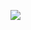 
<!--
**jaeho9/jaeho9** is a ✨ _special_ ✨ repository because its `README.md` (this file) appears on your GitHub profile.

Here are some ideas to get you started:

- 🔭 I’m currently working on ...
- 🌱 I’m currently learning ...
- 👯 I’m looking to collaborate on ...
- 🤔 I’m looking for help with ...
- 💬 Ask me about ...
- 📫 How to reach me: ...
- 😄 Pronouns: ...
- ⚡ Fun fact: ...
-->



<a href="https://velog.io/@l2281/posts" target="_blank"><img src="https://img.shields.io/badge/velog-20232a?style=for-the-badge&logo=velog&logoColor=#20C997"/></a>

